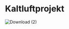 # Kaltluftprojekt
![Download (2)](https://github.com/user-attachments/assets/24792489-cf95-47a9-bc9a-e19707e4c045)
